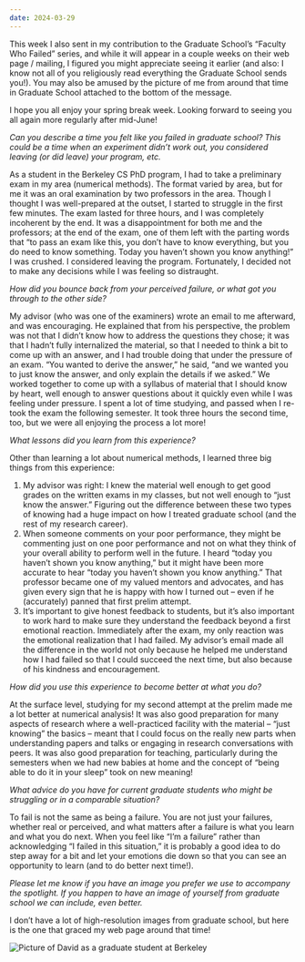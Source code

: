 ```yaml
---
date: 2024-03-29
---
```


This week I also sent in my contribution to the Graduate School’s “Faculty Who
Failed” series, and while it will appear in a couple weeks on their web page /
mailing, I figured you might appreciate seeing it earlier (and also: I know not
all of you religiously read everything the Graduate School sends you!).  You
may also be amused by the picture of me from around that time in Graduate
School attached to the bottom of the message.
 
I hope you all enjoy your spring break week.  Looking forward to seeing you all
again more regularly after mid-June!

*Can you describe a time you felt like you failed in graduate school? This could
be a time when an experiment didn’t work out, you considered leaving (or did
leave) your program, etc.*
 
As a student in the Berkeley CS PhD program, I had to take a preliminary exam
in my area (numerical methods).  The format varied by area, but for me it was
an oral examination by two professors in the area.  Though I thought I was
well-prepared at the outset, I started to struggle in the first few minutes.
The exam lasted for three hours, and I was completely incoherent by the end.
It was a disappointment for both me and the professors; at the end of the exam,
one of them left with the parting words that “to pass an exam like this, you
don’t have to know everything, but you do need to know something.  Today you
haven’t shown you know anything!”  I was crushed.  I considered leaving the
program.  Fortunately, I decided not to make any decisions while I was feeling
so distraught.
 
*How did you bounce back from your perceived failure, or what got you through to
the other side?*
 
My advisor (who was one of the examiners) wrote an email to me afterward, and
was encouraging.  He explained that from his perspective, the problem was not
that I didn’t know how to address the questions they chose; it was that I
hadn’t fully internalized the material, so that I needed to think a bit to come
up with an answer, and I had trouble doing that under the pressure of an exam.
“You wanted to derive the answer,” he said, “and we wanted you to just know the
answer, and only explain the details if we asked.”  We worked together to come
up with a syllabus of material that I should know by heart, well enough to
answer questions about it quickly even while I was feeling under pressure.  I
spent a lot of time studying, and passed when I re-took the exam the following
semester.  It took three hours the second time, too, but we were all enjoying
the process a lot more!
 
*What lessons did you learn from this experience?*
 
Other than learning a lot about numerical methods, I learned three big things
from this experience:
 
1.  My advisor was right: I knew the material well enough to get good
    grades on the written exams in my classes, but not well enough to “just know
    the answer.”  Figuring out the difference between these two types of knowing
    had a huge impact on how I treated graduate school (and the rest of my research
    career).  
2.  When someone comments on your poor performance, they might be
    commenting just on one poor performance and not on what they think of your
    overall ability to perform well in the future.  I heard “today you haven’t
    shown you know anything,” but it might have been more accurate to hear “today
    you haven’t shown you know anything.”  That professor became one of my valued
    mentors and advocates, and has given every sign that he is happy with how I
    turned out – even if he (accurately) panned that first prelim attempt.  
3.  It’s important to give honest feedback to students, but it’s also important to
    work hard to make sure they understand the feedback beyond a first emotional
    reaction.  Immediately after the exam, my only reaction was the emotional
    realization that I had failed.  My advisor’s email made all the difference in
    the world not only because he helped me understand how I had failed so that I
    could succeed the next time, but also because of his kindness and
    encouragement.
 
*How did you use this experience to become better at what you do?*
 
At the surface level, studying for my second attempt at the prelim made me a
lot better at numerical analysis!  It was also good preparation for many
aspects of research where a well-practiced facility with the material – “just
knowing” the basics – meant that I could focus on the really new parts when
understanding papers and talks or engaging in research conversations with
peers.  It was also good preparation for teaching, particularly during the
semesters when we had new babies at home and the concept of “being able to do
it in your sleep” took on new meaning!
 
*What advice do you have for current graduate students who might be struggling
or in a comparable situation?*
 
To fail is not the same as being a failure.  You are not just your failures,
whether real or perceived, and what matters after a failure is what you learn
and what you do next.  When you feel like “I’m a failure” rather than
acknowledging “I failed in this situation,” it is probably a good idea to do
step away for a bit and let your emotions die down so that you can see an
opportunity to learn (and to do better next time!).
 
*Please let me know if you have an image you prefer we use to accompany the
spotlight. If you happen to have an image of yourself from graduate school we
can include, even better.*
 
I don’t have a lot of high-resolution images from graduate school, but here is
the one that graced my web page around that time!

![Picture of David as a graduate student at Berkeley](https://www.cs.cornell.edu/~bindel/pic/david-cal.jpg)
